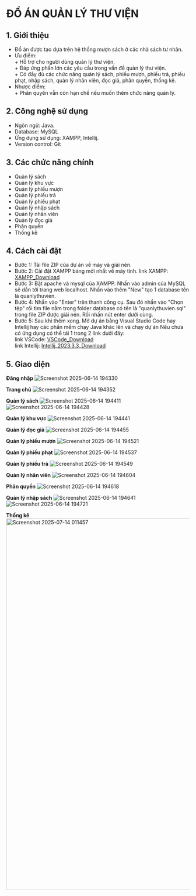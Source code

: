 # ĐỒ ÁN QUẢN LÝ THƯ VIỆN
## 1. Giới thiệu
- Đồ án được tạo dựa trên hệ thống mượn sách ở các nhà sách tư nhân.
- Ưu điểm:
<br>\+ Hỗ trợ cho người dùng quản lý thư viện.
<br>\+ Đáp ứng phần lớn các yêu cầu trong vấn đề quản lý thư viện.
<br>\+ Có đầy đủ các chức năng quản lý sách, phiếu mượn, phiếu trả, phiếu phạt, nhập sách, quản lý nhân viên, đọc giả, phân quyền, thống kê.
- Nhược điểm:
<br>\+ Phân quyền vẫn còn hạn chế nếu muốn thêm chức năng quản lý.
## 2. Công nghệ sử dụng
- Ngôn ngữ: Java.
- Database: MySQL
- Ứng dụng sử dụng: XAMPP, Intellij.
- Version control: Git
## 3. Các chức năng chính
- Quản lý sách
- Quản lý khu vực
- Quản lý phiếu mượn
- Quản lý phiếu trả
- Quản lý phiếu phạt
- Quản lý nhập sách
- Quản lý nhân viên
- Quản lý đọc giả
- Phân quyền
- Thống kê
## 4. Cách cài đặt
- Bước 1: Tải file ZIP của dự án về máy và giải nén.
- Bước 2: Cài đặt XAMPP bảng mới nhất về máy tính.
  link XAMPP: [XAMPP_Download](https://www.apachefriends.org/download.html)
- Bước 3: Bật apache và mysql của XAMPP. Nhấn vào admin của MySQL sẽ dẫn tới trang web localhost.
  Nhấn vào thêm "New" tạo 1 database tên là quanlythuvien.
- Bước 4: Nhấn vào "Enter" trên thanh công cụ. Sau đó nhấn vào "Chọn tệp" rồi tìm file nằm trong folder database có tên là "quanlythuvien.sql" trong file ZIP được giải nén. Rồi nhấn nút enter dưới cùng.
- Bước 5: Sau khi thêm xong. Mở dự án bằng Visual Studio Code hay Intellij hay các phần mềm chạy Java khác lên và chạy dự án
  Nếu chưa có ứng dụng có thể tải 1 trong 2 link dưới đây:
  <br>link VSCode: [VSCode_Download](https://code.visualstudio.com/)
  <br>link Intellij: [Intellij_2023.3.3_Download](https://download.jetbrains.com/idea/ideaIU-2023.3.3.exe?_gl=1*lqud24*_gcl_au*MTc5NTUxOTA3NC4xNzQ5ODM0NDM5*FPAU*MTc5NTUxOTA3NC4xNzQ5ODM0NDM5*_ga*MTE3MjA4NTg4Mi4xNzExMTkyOTgy*_ga_9J976DJZ68*czE3NDk4MzQ0MzkkbzEyJGcxJHQxNzQ5ODM0Njk1JGozMyRsMCRoMA..)
## 5. Giao diện
**Đăng nhập**
![Screenshot 2025-06-14 194330](https://github.com/user-attachments/assets/dc4993b4-2a7a-47d8-9779-3b9865f219d3)

**Trang chủ**
![Screenshot 2025-06-14 194352](https://github.com/user-attachments/assets/15007073-1937-49e0-a00a-40a0f3f8c3d0)

**Quản lý sách**
![Screenshot 2025-06-14 194411](https://github.com/user-attachments/assets/61edb8d2-d05c-4f94-b58f-50af790815df)
![Screenshot 2025-06-14 194428](https://github.com/user-attachments/assets/bd1f3d61-23c7-4700-9c3e-9f91a5b945e3)

**Quản lý khu vực**
![Screenshot 2025-06-14 194441](https://github.com/user-attachments/assets/dda25491-5a34-4bd5-9eae-9bc4a7c85668)

**Quản lý đọc giả**
![Screenshot 2025-06-14 194455](https://github.com/user-attachments/assets/e75f1073-6193-485d-93a8-d9693b118299)

**Quản lý phiếu mượn**
![Screenshot 2025-06-14 194521](https://github.com/user-attachments/assets/b1da52a0-4a4e-4853-948a-512dd99556fa)

**Quản lý phiếu phạt**
![Screenshot 2025-06-14 194537](https://github.com/user-attachments/assets/cbd102d1-838b-4617-8580-e3dce5198a97)

**Quản lý phiếu trả**
![Screenshot 2025-06-14 194549](https://github.com/user-attachments/assets/b39eae7c-ff87-4717-bbdb-1b598244a17c)

**Quản lý nhân viên**
![Screenshot 2025-06-14 194604](https://github.com/user-attachments/assets/b5ec1f81-cd6b-45c7-82a8-ea8bf6acab3c)

**Phân quyền**
![Screenshot 2025-06-14 194618](https://github.com/user-attachments/assets/05629e0d-867a-4b9f-bcb1-5d2d1861407b)

**Quản lý nhập sách**
![Screenshot 2025-06-14 194641](https://github.com/user-attachments/assets/6342e46b-738d-49c1-b851-3d120e79789d)
![Screenshot 2025-06-14 194721](https://github.com/user-attachments/assets/08b5f634-f72b-4676-a05f-34b25cd572cf)

**Thống kê**
<img width="1908" height="1016" alt="Screenshot 2025-07-14 011457" src="https://github.com/user-attachments/assets/7d6ec003-99f8-4be2-a23d-be17b5217c5d" />

